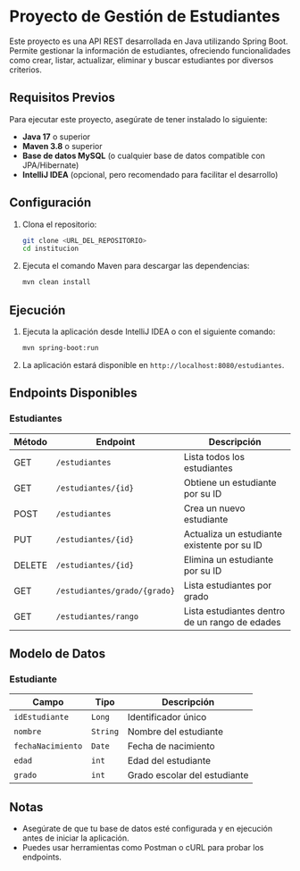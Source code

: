 # Proyecto de Gestión de Estudiantes

Este proyecto es una API REST desarrollada en Java utilizando Spring Boot. Permite gestionar la información de estudiantes, ofreciendo funcionalidades como crear, listar, actualizar, eliminar y buscar estudiantes por diversos criterios.

## Requisitos Previos

Para ejecutar este proyecto, asegúrate de tener instalado lo siguiente:

- **Java 17** o superior
- **Maven 3.8** o superior
- **Base de datos MySQL** (o cualquier base de datos compatible con JPA/Hibernate)
- **IntelliJ IDEA** (opcional, pero recomendado para facilitar el desarrollo)

## Configuración

1. Clona el repositorio:
   ```bash
   git clone <URL_DEL_REPOSITORIO>
   cd institucion
   ```

2. Ejecuta el comando Maven para descargar las dependencias:
   ```bash
   mvn clean install
   ```

## Ejecución

1. Ejecuta la aplicación desde IntelliJ IDEA o con el siguiente comando:
   ```bash
   mvn spring-boot:run
   ```

2. La aplicación estará disponible en `http://localhost:8080/estudiantes`.

## Endpoints Disponibles

### Estudiantes

| Método | Endpoint                   | Descripción                                   |
|--------|----------------------------|-----------------------------------------------|
| GET    | `/estudiantes`             | Lista todos los estudiantes                   |
| GET    | `/estudiantes/{id}`        | Obtiene un estudiante por su ID               |
| POST   | `/estudiantes`             | Crea un nuevo estudiante                      |
| PUT    | `/estudiantes/{id}`        | Actualiza un estudiante existente por su ID   |
| DELETE | `/estudiantes/{id}`        | Elimina un estudiante por su ID               |
| GET    | `/estudiantes/grado/{grado}`| Lista estudiantes por grado                   |
| GET    | `/estudiantes/rango`       | Lista estudiantes dentro de un rango de edades|

## Modelo de Datos

### Estudiante

| Campo             | Tipo      | Descripción                  |
|--------------------|-----------|------------------------------|
| `idEstudiante`    | `Long`    | Identificador único          |
| `nombre`          | `String`  | Nombre del estudiante        |
| `fechaNacimiento` | `Date`    | Fecha de nacimiento          |
| `edad`            | `int`     | Edad del estudiante          |
| `grado`           | `int`     | Grado escolar del estudiante |

## Notas

- Asegúrate de que tu base de datos esté configurada y en ejecución antes de iniciar la aplicación.
- Puedes usar herramientas como Postman o cURL para probar los endpoints.
